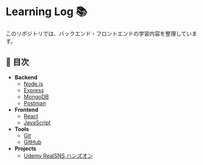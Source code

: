 # Learning Log 📚

このリポジトリでは、バックエンド・フロントエンドの学習内容を整理しています。

## 📌 目次

- **Backend**
  - [Node.js](backend/nodejs.md)
  - [Express](backend/express.md)
  - [MongoDB](backend/mongodb.md)
  - [Postman](backend/postman.md)
- **Frontend**
  - [React](frontend/react.md)
  - [JavaScript](frontend/javascript.md)
- **Tools**
  - [Git](tools/git.md)
  - [GitHub](tools/github.md)
- **Projects**
  - [Udemy RealSNS ハンズオン](projects/Udemy-RealSNS.md)
